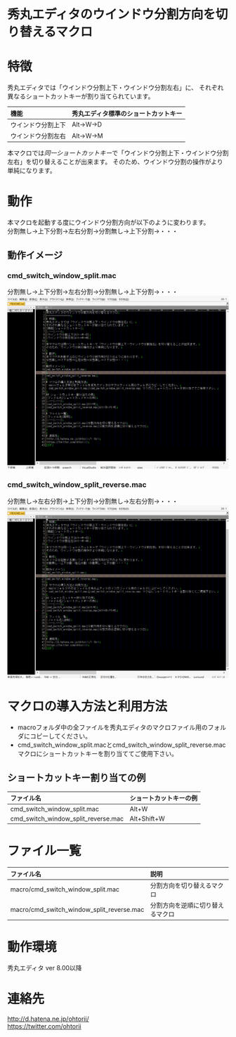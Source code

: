 ﻿秀丸エディタのウインドウ分割方向を切り替えるマクロ
=================
# 特徴
秀丸エディタでは「ウインドウ分割上下・ウインドウ分割左右」に、
それぞれ異なるショートカットキーが割り当てられています。

|機能|秀丸エディタ標準のショートカットキー|
|:---|:---|
|ウインドウ分割上下|Alt→W→D|
|ウインドウ分割左右|Alt→W→M|

本マクロでは*同一ショートカットキー*で「ウインドウ分割上下・ウインドウ分割左右」を切り替えることが出来ます。
そのため、ウインドウ分割の操作がより単純になります。

# 動作
本マクロを起動する度にウインドウ分割方向が以下のように変わります。<br>
分割無し→上下分割→左右分割→分割無し→上下分割→・・・

## 動作イメージ
### cmd_switch_window_split.mac
分割無し→上下分割→左右分割→分割無し→上下分割→・・・
![switch](switch.gif "ウイン分割切り替え")

### cmd_switch_window_split_reverse.mac
分割無し→左右分割→上下分割→分割無し→左右分割→・・・
![switch_reverse](switch_reverse.gif "ウイン分割切り替え（逆順）")

# マクロの導入方法と利用方法
- macroフォルダ中の全ファイルを秀丸エディタのマクロファイル用のフォルダにコピーしてください。
- cmd_switch_window_split.macとcmd_switch_window_split_reverse.mac マクロにショートカットキーを割り当ててご使用下さい。

## ショートカットキー割り当ての例
|ファイル名|ショートカットキーの例|
|:---|:---|
|cmd_switch_window_split.mac|Alt+W|
|cmd_switch_window_split_reverse.mac|Alt+Shift+W|

# ファイル一覧
|ファイル名|説明|
|:---|:---|
|macro/cmd_switch_window_split.mac|分割方向を切り替えるマクロ|
|macro/cmd_switch_window_split_reverse.mac|分割方向を逆順に切り替えるマクロ|

# 動作環境
秀丸エディタ ver 8.00以降

# 連絡先
<http://d.hatena.ne.jp/ohtorii/> <br>
<https://twitter.com/ohtorii>

